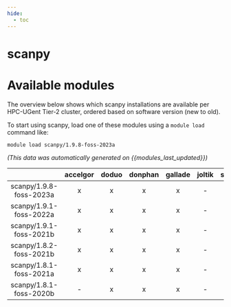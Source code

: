 ```yaml
---
hide:
  - toc
---
```


scanpy
======

# Available modules


The overview below shows which scanpy installations are available per HPC-UGent Tier-2 cluster, ordered based on software version (new to old).

To start using scanpy, load one of these modules using a `module load` command like:

```shell
module load scanpy/1.9.8-foss-2023a
```

*(This data was automatically generated on {{modules_last_updated}})*  

| |accelgor|doduo|donphan|gallade|joltik|shinx|skitty|
| :---: | :---: | :---: | :---: | :---: | :---: | :---: | :---: |
|scanpy/1.9.8-foss-2023a|x|x|x|x|-|x|x|
|scanpy/1.9.1-foss-2022a|x|x|x|x|-|-|-|
|scanpy/1.9.1-foss-2021b|x|x|x|x|-|-|-|
|scanpy/1.8.2-foss-2021b|x|x|x|x|-|-|-|
|scanpy/1.8.1-foss-2021a|x|x|x|x|-|-|-|
|scanpy/1.8.1-foss-2020b|-|x|x|x|-|-|-|

